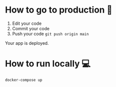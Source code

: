 # How to go to production 🚀

1. Edit your code
2. Commit your code
3. Push your code `git push origin main`

Your app is deployed.

# How to run locally 💻

```
docker-compose up
```
